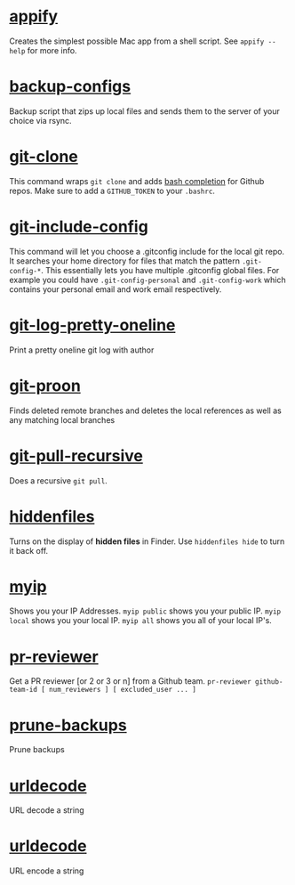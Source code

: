 # [appify](appify)
Creates the simplest possible Mac app from a shell script. See `appify --help` for more info.

# [backup-configs](backup-configs)
Backup script that zips up local files and sends them to the server of your choice via rsync.

# [git-clone](git-clone)
This command wraps `git clone` and adds [bash completion](../bash_completion.d/git-clone) for Github repos. Make sure to add a `GITHUB_TOKEN` to your `.bashrc`.

# [git-include-config](git-include-config)
This command will let you choose a .gitconfig include for the local git repo. It searches your home directory for files that match the pattern `.git-config-*`. This essentially lets you have multiple .gitconfig global files. For example you could have `.git-config-personal` and `.git-config-work` which contains your personal email and work email respectively.

# [git-log-pretty-oneline](git-log-pretty-oneline)
Print a pretty oneline git log with author

# [git-proon](git-proon)
Finds deleted remote branches and deletes the local references as well as any matching local branches

# [git-pull-recursive](git-pull-recursive)
Does a recursive `git pull`.

# [hiddenfiles](hiddenfiles)
Turns on the display of **hidden files** in Finder. Use `hiddenfiles hide` to turn it back off.

# [myip](myip)
Shows you your IP Addresses. `myip public` shows you your public IP. `myip local` shows you your local IP. `myip all` shows you all of your local IP's.

# [pr-reviewer](pr-reviewer)
Get a PR reviewer [or 2 or 3 or n] from a Github team. `pr-reviewer github-team-id [ num_reviewers ] [ excluded_user ... ]`

# [prune-backups](prune-backups)
Prune backups

# [urldecode](urldecode)
URL decode a string

# [urldecode](urldecode)
URL encode a string
